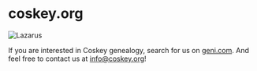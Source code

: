 # coskey.org

![Lazarus](https://lh3.googleusercontent.com/fmlRJdFQkGbqaHKABotgOJ4oQ2vq6QwDOKFoNWL-ATqWWeQxXE19TC2gAaLlzp2Am_FNHsUL33Ub6YfWj6oaGGyhyzZAB0_MLS3MakWt-UpdVLofsiHOccG-EzXywz2Ei48pJOIyd0hFlLAvJF7C3ArDITX-Qk9VeL5NcRHTGAutFwabx1RcE-p890aoQBz22lTeMVYjNA2HHgcOYeN8kNChieDYUKFb3EuLIYe0NlTppzEk7bDgeNYsEOjmqg_pztB60fxGsmDipGk-yMl8eKRGGh3b0b0cZPmRjG8xi4Qybb7vUHboU_lIakDuXlYcntKFzhosuy1aQQDV166-f0vlDOby3EXKQ8Ug5TewY4lKOrpc6X607e5NSHvS9ZTid4wDroD653BFTTDbdcOXSejxPUbm_xQSnQ_PnUFNLhq-zYVLeMXPY7ThlR7U-SC67HISRqUVcPAlLW8PsDwjVAwtkmH13khqR8wqZ2VcYs37eQUAgC7a8Bym6A5N3DNvI-g05cFdogmYIgpL5pIGVYBT2G0GRz8aCHWqKAKFvGvcSFZRLJ_eY1X-3R_xF5MITzGatIRmSHDUtJpZsaSBajpI_g-eOFH1GA=w212-h480-no)

If you are interested in Coskey genealogy, search for us on [geni.com](https://geni.com). And feel free to contact us at [info@coskey.org](mailto:info@coskey.org)!